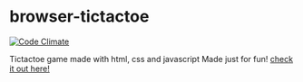 # browser-tictactoe

[![Code Climate](https://codeclimate.com/github/yousifm/browser-tictactoe/badges/gpa.svg)](https://codeclimate.com/github/yousifm/browser-tictactoe)

Tictactoe game made with html, css and javascript
Made just for fun!
[check it out here!](https://yousifm.github.io/browser-tictactoe/)
